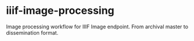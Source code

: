 # iiif-image-processing
Image processing workflow for IIIF Image endpoint. From archival master to dissemination format.
